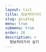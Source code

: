 ```yaml
---
layout: list
title: 정보처리기사
slug: gisalog
menu: true
submenu: true
order: 26
description: >
  정보처리기사 실기
---
```

